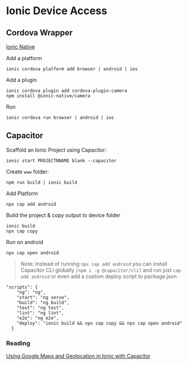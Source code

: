 # Ionic Device Access

## Cordova Wrapper

[Ionic Native](https://ionicframework.com/docs/native/overview)

Add a platform

```
ionic cordova platform add browser | android | ios
```

Add a plugin

```
ionic cordova plugin add cordova-plugin-camera
npm install @ionic-native/camera
```

Run

```
ionic cordova run browser | android | ios
```

## Capacitor

Scaffold an Ionic Project using Capacitor:

```
ionic start PROJECTNNAME blank --capacitor
```

Create `www` folder:

```
npm run build | ionic build
```

Add Platform

```
npx cap add android
```

Build the project & copy output to device folder

```
ionic build
npx cap copy
```

Run on android

```
npx cap open android
```

> Note: Instead of running `npx cap add android` you can install Capacitor CLI globally `[npm i -g @capacitor/cli]` and run just `cap add android` or even add a custom deploy script to package.json

```
"scripts": {
    "ng": "ng",
    "start": "ng serve",
    "build": "ng build",
    "test": "ng test",
    "lint": "ng lint",
    "e2e": "ng e2e",
    "deploy": "ionic build && npx cap copy && npx cap open android"
  }
```

### Reading

[Using Google Maps and Geolocation in Ionic with Capacitor](https://www.joshmorony.com/using-google-maps-and-geolocation-in-ionic-with-capacitor/)
